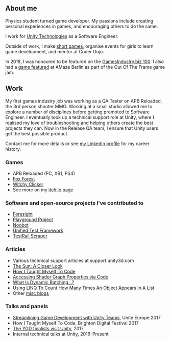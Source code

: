 ## About me

Physics student turned game developer. My passions include creating personal experiences in games, and encouraging others to do the same.

I work for [Unity Technologies](http://unity3d.com/) as a Software Engineer.

Outside of work, I make [short games](https://sophiaaar.itch.io/), organise events for girls to learn game development, and mentor at Coder Dojo.

In 2018, I was honoured to be featured on the [GamesIndustry.biz 100](https://www.gamesindustry.biz/top100/2018). I also had a [game featured](https://sophiaaar.itch.io/be-young-and-shut-up) at AMaze Berlin as part of the Out Of The Frame game jam.

## Work

My first games industry job was working as a QA Tester on APB Reloaded, the 3rd person shooter MMO. Working at a small studio allowed me to explore a number of disciplines before getting promoted to Software Engineer. I eventually took up a technical support role at Unity, where I realised my love of troubleshooting and helping others create the best projects they can. Now in the Release QA team, I ensure that Unity users get the best possible product.

Contact me for more details or see [my LinkedIn profile](https://www.linkedin.com/in/sophia-clarke-627b328b/) for my career history.

### Games
- APB Reloaded (PC, XB1, PS4)
- [Fox Forest](https://sophiaaar.itch.io/fox-forest)
- [Witchy Clicker](https://sophiaaar.itch.io/witchy-clicker)
- See more on my [itch.io page](https://sophiaaar.itch.io/)

### Software and open-source projects I've contributed to
- [Foresight](https://foresight-ts.com/)
- [Playground Project](https://github.com/sophiaaar/PlaygroundProject)
- [Noobot](https://github.com/sophiaaar/noobot)
- [Unified Test Framework](https://github.com/Unity-Technologies/UTF_Core)
- [TestRail Scraper](https://github.com/sophiaaar/TestRail-Scraper)

### Articles
- Various technical support articles at support.unity3d.com
- [The Sun: A Closer Look](https://the-gist.org/2014/03/the-sun-a-closer-look/)
- [How I Taught Myself To Code](http://sophiaaar.blogspot.co.uk/2017/05/how-i-taught-myself-to-code.html)
- [Accessing Shader Graph Properties via Code](http://sophiaaar.blogspot.co.uk/2018/02/accessing-shader-graph-properties-via.html)
- [What Is Dynamic Batching...?](http://sophiaaar.blogspot.co.uk/2018/03/what-is-dynamic-batching-and-why-is-it.html)
- [Using LINQ To Count How Many Times An Object Appears In A List](http://sophiaaar.blogspot.co.uk/2018/03/using-linq-to-count-how-many-times.html)
- Other [misc blogs](http://sophiaaar.blogspot.co.uk)

### Talks and panels
- [Streamlining Game Development with Unity Teams](https://www.youtube.com/watch?v=zzRT5y6zO7A), Unite Europe 2017
- How I Taught Myself To Code, Brighton Digital Festival 2017
- [The YGD finalists visit Unity](http://ygd.bafta.org/about-ygd/ygd-news/the-ygd-finalists-visit-unity), 2017
- Internal technical talks at Unity, 2016-Present
